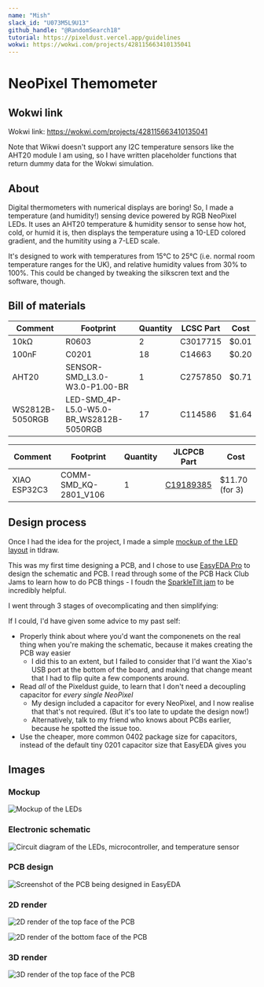 ```yaml
---
name: "Mish"
slack_id: "U073M5L9U13"
github_handle: "@RandomSearch18"
tutorial: https://pixeldust.vercel.app/guidelines
wokwi: https://wokwi.com/projects/428115663410135041
---
```


# NeoPixel Themometer

## Wokwi link

Wokwi link: <https://wokwi.com/projects/428115663410135041>

Note that Wikwi doesn't support any I2C temperature sensors like the AHT20 module I am using, so I have written placeholder functions that return dummy data for the Wokwi simulation.

## About

Digital thermometers with numerical displays are boring! So, I made a temperature (and humidity!) sensing device powered by RGB NeoPixel LEDs. It uses an AHT20 temperature & humidity sensor to sense how hot, cold, or humid it is, then displays the temperature using a 10-LED colored gradient, and the humitity using a 7-LED scale.

It's designed to work with temperatures from 15°C to 25°C (i.e. normal room temperature ranges for the UK), and relative humidity values from 30% to 100%. This could be changed by tweaking the silkscren text and the software, though.

## Bill of materials

<!-- TODO: A simplified BOM table
(include rough pricing of any extra components you're using)

Example:

| Comment           | Footprint                                      | Quantity | LCSC     | Cost   |
|-------------------|------------------------------------------------|----------|----------|--------|
| 100uF             | C_1206_3216Metric_Pad1.33x1.80mm_HandSolder    | 1        | C15008   | 0.0682$|
| 4.7nF             | C_0402_1005Metric_Pad0.74x0.62mm_HandSolder    | 3        | C1538    | 0.0011$|
| WS2812B           | LED_WS2812B_PLCC4_5.0x5.0mm_P3.2mm             | 9        |          |
| XIAO-RP2040-DIP   | XIAO-RP2040-DIP                                | 1        |          |
| Cherry MX         | SW_Cherry_MX_1.00u_PCB                         | 2        |          | 6.48$ for 8, 1.62$ for 2 |
 -->

| Comment         | Footprint                               | Quantity | LCSC Part     | Cost       |
| --------------- | --------------------------------------- | -------- | ------------- | ---------- |
| 10kΩ            | R0603                                   | 2        | C3017715      | $0.01      |
| 100nF           | C0201                                   | 18       | C14663        | $0.20      |
| AHT20           | SENSOR-SMD_L3.0-W3.0-P1.00-BR           | 1        | C2757850      | $0.71      |
| WS2812B-5050RGB | LED-SMD_4P-L5.0-W5.0-BR_WS2812B-5050RGB | 17       | C114586       | $1.64      |

| Comment         | Footprint                               | Quantity | JLCPCB Part    | Cost           |
| --------------- | --------------------------------------- | -------- | -------------- | -------------- |
| XIAO ESP32C3    | COMM-SMD_KQ-2801_V106                   | 1        | [C19189385][1] | $11.70 (for 3) |

[1]: <https://jlcpcb.com/partdetail/Seeed-XIAOESP32C3/C19189385>

## Design process

<!-- Tell us a little bit about your design process. What were some challenges? What helped? -->

Once I had the idea for the project, I made a simple [mockup of the LED layout](https://www.tldraw.com/f/wIqEhbxRnkui7VBJU_q1x?d=v330.1.2188.1465.YdsrRqgbpH172HVnukqYR) in tldraw.

This was my first time designing a PCB, and I chose to use [EasyEDA Pro](https://pro.easyeda.com/) to design the schematic and PCB. I read through some of the PCB Hack Club Jams to learn how to do PCB things - I foudn the [SparkleTilt jam](https://jams.hackclub.com/batch/sparkletilt-pcb/part-1) to be incredibly helpful.

I went through 3 stages of ovecomplicating and then simplifying:

If I could, I'd have given some advice to my past self:

- Properly think about where you'd want the componenets on the real thing when you're making the schematic, because it makes creating the PCB way easier
  - I did this to an extent, but I failed to consider that I'd want the Xiao's USB port at the bottom of the board, and making that change meant that I had to flip quite a few components around.
- Read _all_ of the Pixeldust guide, to learn that I don't need a decoupling capacitor for _every single NeoPixel_
  - My design included a capacitor for every NeoPixel, and I now realise that that's not required. (But it's too late to update the design now!)
  - Alternatively, talk to my friend who knows about PCBs earlier, because he spotted the issue too.
- Use the cheaper, more common 0402 package size for capacitors, instead of the default tiny 0201 capacitor size that EasyEDA gives you

## Images

<!-- Some images of your design (make sure to include both the PCB and Schematic!): -->

### Mockup

![Mockup of the LEDs](./images/mockup.png)

### Electronic schematic

![Circuit diagram of the LEDs, microcontroller, and temperature sensor](./images/schematic.png)

### PCB design

![Screenshot of the PCB being designed in EasyEDA](./images/pcb-design.png)

### 2D render

![2D render of the top face of the PCB](./images/2d-render.png)

![2D render of the bottom face of the PCB](./images/2d-render-bottom.png)

### 3D render

![3D render of the top face of the PCB](./images/3d-render-1.png)
